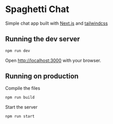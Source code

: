# Spaghetti Chat

Simple chat app built with [Next.js](https://nextjs.org/) and [tailwindcss](https://tailwindcss.com/)

## Running the dev server

```bash
npm run dev
```
Open [http://localhost:3000](http://localhost:3000) with your browser.


## Running on production

Compile the files
```bash
npm run build
```
Start the server
```bash
npm run start
```
